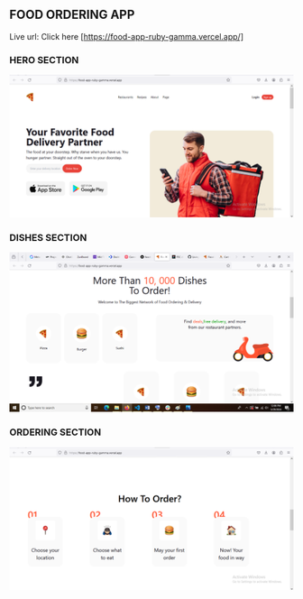 ## FOOD ORDERING APP

Live url: Click here [https://food-app-ruby-gamma.vercel.app/]

### HERO SECTION

![](./public/assets/food-App.png)

### DISHES SECTION

![](./public/assets/Dishes.png)

### ORDERING SECTION

![](./public/assets/order.png)
